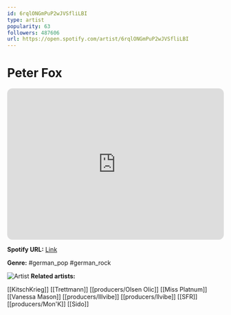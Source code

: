 ```yaml
---
id: 6rqlONGmPuP2wJVSfliLBI
type: artist
popularity: 63
followers: 487606
url: https://open.spotify.com/artist/6rqlONGmPuP2wJVSfliLBI
---
```

# Peter Fox

<iframe style="border-radius:12px" src="https://open.spotify.com/embed/artist/6rqlONGmPuP2wJVSfliLBI" width="100%" height="352" frameBorder="0" allowfullscreen="" allow="autoplay; clipboard-write; encrypted-media; fullscreen; picture-in-picture" loading="lazy"></iframe>

**Spotify URL:** [Link](https://open.spotify.com/artist/6rqlONGmPuP2wJVSfliLBI)

**Genre:**  #german_pop #german_rock

![Artist](https://i.scdn.co/image/54d5cb098a551317c5ef89cdd6aa817f0e42c5bd)
**Related artists:**

[[KitschKrieg]]
[[Trettmann]]
[[producers/Olsen Olic]]
[[Miss Platnum]]
[[Vanessa Mason]]
[[producers/Illvibe]]
[[producers/llvibe]]
[[SFR]]
[[producers/Mon'K]]
[[Sido]]
